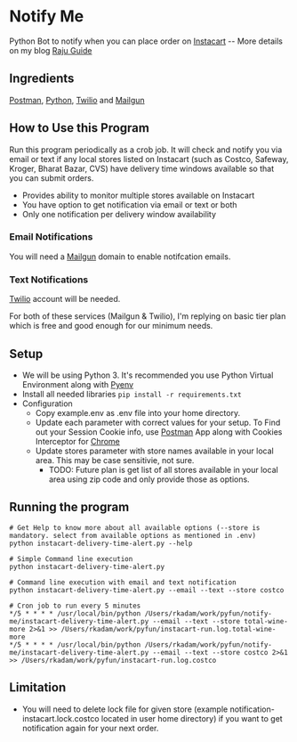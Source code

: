 # Notify Me
Python Bot to notify when you can place order on [Instacart](https://instacart.com) -- More details on my blog [Raju Guide](https://raju.guide/index.php/2020/04/05/how-to-get-automated-alerts-on-instacart-delivery-availability-using-postman-python-bot/)
## Ingredients
[Postman](https://postman.com), [Python](https://python.org), [Twilio](https://twilio.com) and [Mailgun](https://mailgun.com)

## How to Use this Program
Run this program periodically as a crob job. It will check and notify you via email or text if any local stores listed on Instacart (such as Costco, Safeway, Kroger, Bharat Bazar, CVS) have delivery time windows available so that you can submit orders.

- Provides ability to monitor multiple stores available on Instacart
- You have option to get notification via email or text or both
- Only one notification per delivery window availability

### Email Notifications
You will need a [Mailgun](https://www.mailgun.com/) domain to enable notifcation emails.
### Text Notifications
[Twilio](https://www.twilio.com/) account will be needed. 

For both of these services (Mailgun & Twilio), I'm replying on basic tier plan which is free and good enough for our minimum needs.

## Setup
- We will be using Python 3. It's recommended you use Python Virtual Environment along with [Pyenv](https://realpython.com/intro-to-pyenv/)
- Install all needed libraries `pip install -r requirements.txt`
- Configuration
  - Copy example.env as .env file into your home directory.
  - Update each parameter with correct values for your setup. To Find out your Session Cookie info, use [Postman](https://www.postman.com/) App along with Cookies Interceptor for [Chrome](https://support.getpostman.com/hc/en-us/articles/203779012-How-do-I-access-Chrome-s-cookies-in-Postman-s-Chrome-App-)
  - Update stores parameter with store names available in your local area. This may be case sensitivie, not sure. 
    - TODO: Future plan is get list of all stores available in your local area using zip code and only provide those as options.

## Running the program
```
# Get Help to know more about all available options (--store is mandatory. select from available options as mentioned in .env)
python instacart-delivery-time-alert.py --help

# Simple Command line execution
python instacart-delivery-time-alert.py

# Command line execution with email and text notification
python instacart-delivery-time-alert.py --email --text --store costco

# Cron job to run every 5 minutes
*/5 * * * * /usr/local/bin/python /Users/rkadam/work/pyfun/notify-me/instacart-delivery-time-alert.py --email --text --store total-wine-more 2>&1 >> /Users/rkadam/work/pyfun/instacart-run.log.total-wine-more
*/5 * * * * /usr/local/bin/python /Users/rkadam/work/pyfun/notify-me/instacart-delivery-time-alert.py --email --text --store costco 2>&1 >> /Users/rkadam/work/pyfun/instacart-run.log.costco
```
## Limitation
* You will need to delete lock file for given store (example notification-instacart.lock.costco located in user home directory) if you want to get notification again for your next order.
